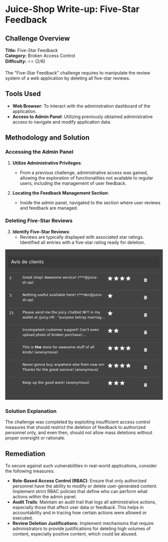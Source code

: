 # Juice-Shop Write-up: Five-Star Feedback

## Challenge Overview

**Title:** Five-Star Feedback\
**Category:** Broken Access Control\
**Difficulty:** ⭐⭐ (2/6)

The "Five-Star Feedback" challenge requires to manipulate the review system of a web application by deleting all five-star reviews. 

## Tools Used

- **Web Browser**: To interact with the administration dashboard of the application.
- **Access to Admin Panel**: Utilizing previously obtained administrative access to navigate and modify application data.

## Methodology and Solution

### Accessing the Admin Panel

1. **Utilize Administrative Privileges**:
   - From a previous challenge, administrative access was gained, allowing the exploration of functionalities not available to regular users, including the management of user feedback.
   
2. **Locating the Feedback Management Section**:
   - Inside the admin panel, navigated to the section where user reviews and feedback are managed.

### Deleting Five-Star Reviews

3. **Identify Five-Star Reviews**:
   - Reviews are typically displayed with associated star ratings. Identified all entries with a five-star rating ready for deletion.
   
<img src="../assets/difficulty2/five_star_feedback_1.png" alt="admin panel view" width="700px">


### Solution Explanation

The challenge was completed by exploiting insufficient access control measures that should restrict the deletion of feedback to authorized personnel only, and even then, should not allow mass deletions without proper oversight or rationale. 

## Remediation

To secure against such vulnerabilities in real-world applications, consider the following measures:

- **Role-Based Access Control (RBAC)**: Ensure that only authorized personnel have the ability to modify or delete user-generated content. Implement strict RBAC policies that define who can perform what actions within the admin panel.
- **Audit Trails**: Maintain an audit trail that logs all administrative actions, especially those that affect user data or feedback. This helps in accountability and in tracing how certain actions were allowed or executed.
- **Review Deletion Justifications**: Implement mechanisms that require administrators to provide justifications for deleting high volumes of content, especially positive content, which could be abused.
